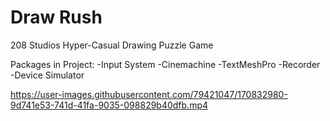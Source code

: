 # Draw Rush
208 Studios Hyper-Casual Drawing Puzzle Game

Packages in Project:
-Input System
-Cinemachine
-TextMeshPro
-Recorder
-Device Simulator

https://user-images.githubusercontent.com/79421047/170832980-9d741e53-741d-41fa-9035-098829b40dfb.mp4

